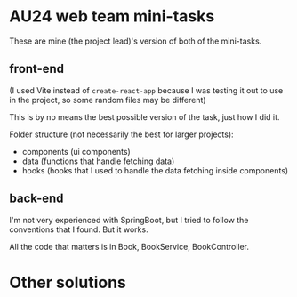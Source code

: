 # AU24 web team mini-tasks

These are mine (the project lead)'s version of both of the mini-tasks.

## front-end

(I used Vite instead of `create-react-app` because I was testing it out to use in the project, so some random files may be different)

This is by no means the best possible version of the task, just how I did it.

Folder structure (not necessarily the best for larger projects):

-   components (ui components)
-   data (functions that handle fetching data)
-   hooks (hooks that I used to handle the data fetching inside components)

## back-end

I'm not very experienced with SpringBoot, but I tried to follow the conventions that I found. But it works.

All the code that matters is in Book, BookService, BookController.

# Other solutions
